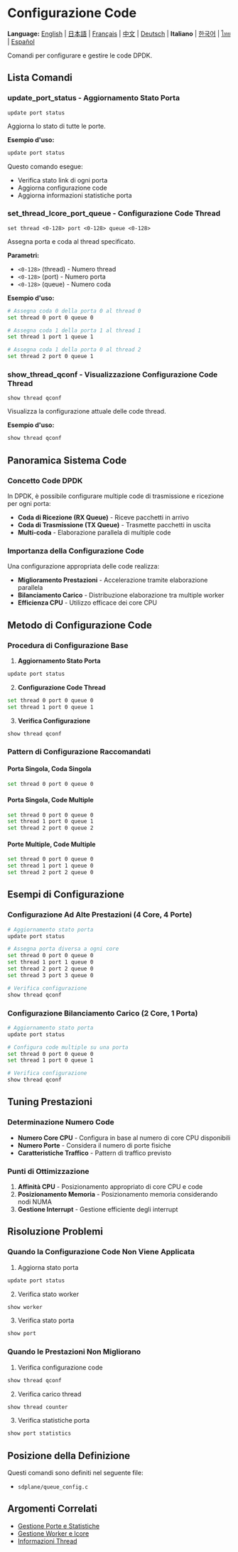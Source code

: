 # Configurazione Code

**Language:** [English](../en/queue-configuration.md) | [日本語](../ja/queue-configuration.md) | [Français](../fr/queue-configuration.md) | [中文](../zh/queue-configuration.md) | [Deutsch](../de/queue-configuration.md) | **Italiano** | [한국어](../ko/queue-configuration.md) | [ไทย](../th/queue-configuration.md) | [Español](../es/queue-configuration.md)

Comandi per configurare e gestire le code DPDK.

## Lista Comandi

### update_port_status - Aggiornamento Stato Porta
```
update port status
```

Aggiorna lo stato di tutte le porte.

**Esempio d'uso:**
```bash
update port status
```

Questo comando esegue:
- Verifica stato link di ogni porta
- Aggiorna configurazione code
- Aggiorna informazioni statistiche porta

### set_thread_lcore_port_queue - Configurazione Code Thread
```
set thread <0-128> port <0-128> queue <0-128>
```

Assegna porta e coda al thread specificato.

**Parametri:**
- `<0-128>` (thread) - Numero thread
- `<0-128>` (port) - Numero porta
- `<0-128>` (queue) - Numero coda

**Esempio d'uso:**
```bash
# Assegna coda 0 della porta 0 al thread 0
set thread 0 port 0 queue 0

# Assegna coda 1 della porta 1 al thread 1
set thread 1 port 1 queue 1

# Assegna coda 1 della porta 0 al thread 2
set thread 2 port 0 queue 1
```

### show_thread_qconf - Visualizzazione Configurazione Code Thread
```
show thread qconf
```

Visualizza la configurazione attuale delle code thread.

**Esempio d'uso:**
```bash
show thread qconf
```

## Panoramica Sistema Code

### Concetto Code DPDK
In DPDK, è possibile configurare multiple code di trasmissione e ricezione per ogni porta:

- **Coda di Ricezione (RX Queue)** - Riceve pacchetti in arrivo
- **Coda di Trasmissione (TX Queue)** - Trasmette pacchetti in uscita
- **Multi-coda** - Elaborazione parallela di multiple code

### Importanza della Configurazione Code
Una configurazione appropriata delle code realizza:
- **Miglioramento Prestazioni** - Accelerazione tramite elaborazione parallela
- **Bilanciamento Carico** - Distribuzione elaborazione tra multiple worker
- **Efficienza CPU** - Utilizzo efficace dei core CPU

## Metodo di Configurazione Code

### Procedura di Configurazione Base
1. **Aggiornamento Stato Porta**
```bash
update port status
```

2. **Configurazione Code Thread**
```bash
set thread 0 port 0 queue 0
set thread 1 port 0 queue 1
```

3. **Verifica Configurazione**
```bash
show thread qconf
```

### Pattern di Configurazione Raccomandati

#### Porta Singola, Coda Singola
```bash
set thread 0 port 0 queue 0
```

#### Porta Singola, Code Multiple
```bash
set thread 0 port 0 queue 0
set thread 1 port 0 queue 1
set thread 2 port 0 queue 2
```

#### Porte Multiple, Code Multiple
```bash
set thread 0 port 0 queue 0
set thread 1 port 1 queue 0
set thread 2 port 2 queue 0
```

## Esempi di Configurazione

### Configurazione Ad Alte Prestazioni (4 Core, 4 Porte)
```bash
# Aggiornamento stato porta
update port status

# Assegna porta diversa a ogni core
set thread 0 port 0 queue 0
set thread 1 port 1 queue 0
set thread 2 port 2 queue 0
set thread 3 port 3 queue 0

# Verifica configurazione
show thread qconf
```

### Configurazione Bilanciamento Carico (2 Core, 1 Porta)
```bash
# Aggiornamento stato porta
update port status

# Configura code multiple su una porta
set thread 0 port 0 queue 0
set thread 1 port 0 queue 1

# Verifica configurazione
show thread qconf
```

## Tuning Prestazioni

### Determinazione Numero Code
- **Numero Core CPU** - Configura in base al numero di core CPU disponibili
- **Numero Porte** - Considera il numero di porte fisiche
- **Caratteristiche Traffico** - Pattern di traffico previsto

### Punti di Ottimizzazione
1. **Affinità CPU** - Posizionamento appropriato di core CPU e code
2. **Posizionamento Memoria** - Posizionamento memoria considerando nodi NUMA
3. **Gestione Interrupt** - Gestione efficiente degli interrupt

## Risoluzione Problemi

### Quando la Configurazione Code Non Viene Applicata
1. Aggiorna stato porta
```bash
update port status
```

2. Verifica stato worker
```bash
show worker
```

3. Verifica stato porta
```bash
show port
```

### Quando le Prestazioni Non Migliorano
1. Verifica configurazione code
```bash
show thread qconf
```

2. Verifica carico thread
```bash
show thread counter
```

3. Verifica statistiche porta
```bash
show port statistics
```

## Posizione della Definizione

Questi comandi sono definiti nel seguente file:
- `sdplane/queue_config.c`

## Argomenti Correlati

- [Gestione Porte e Statistiche](port-management.md)
- [Gestione Worker e lcore](worker-lcore-thread-management.md)
- [Informazioni Thread](worker-lcore-thread-management.md)